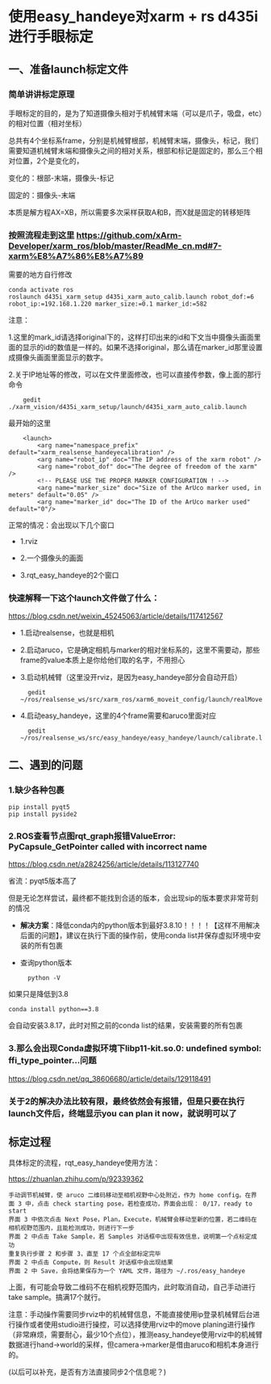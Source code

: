 # 使用easy_handeye对xarm + rs d435i进行手眼标定
## 一、准备launch标定文件
### 简单讲讲标定原理
手眼标定的目的，是为了知道摄像头相对于机械臂末端（可以是爪子，吸盘，etc）的相对位置（相对坐标）

总共有4个坐标系frame，分别是机械臂根部，机械臂末端，摄像头，标记，我们需要知道机械臂末端和摄像头之间的相对关系，根部和标记是固定的，那么三个相对位置，2个是变化的，

变化的：根部-末端，摄像头-标记

固定的：摄像头-末端

本质是解方程AX=XB，所以需要多次采样获取A和B，而X就是固定的转移矩阵

### 按照流程走到这里 https://github.com/xArm-Developer/xarm_ros/blob/master/ReadMe_cn.md#7-xarm%E8%A7%86%E8%A7%89

需要的地方自行修改

    conda activate ros
    roslaunch d435i_xarm_setup d435i_xarm_auto_calib.launch robot_dof:=6 robot_ip:=192.168.1.220 marker_size:=0.1 marker_id:=582

注意：

1.这里的mark_id请选择original下的，这样打印出来的id和下文当中摄像头画面里面的显示的id的数值是一样的。如果不选择original，那么请在marker_id那里设置成摄像头画面里面显示的数字。

2.关于IP地址等的修改，可以在文件里面修改，也可以直接传参数，像上面的那行命令

        gedit ./xarm_vision/d435i_xarm_setup/launch/d435i_xarm_auto_calib.launch

最开始的这里

        <launch>
            <arg name="namespace_prefix" default="xarm_realsense_handeyecalibration" />
            <arg name="robot_ip" doc="The IP address of the xarm robot" />
            <arg name="robot_dof" doc="The degree of freedom of the xarm" />
            <!-- PLEASE USE THE PROPER MARKER CONFIGURATION ! -->
            <arg name="marker_size" doc="Size of the ArUco marker used, in meters" default="0.05" />
            <arg name="marker_id" doc="The ID of the ArUco marker used" default="0"/>


正常的情况：会出现以下几个窗口

- 1.rviz

- 2.一个摄像头的画面

- 3.rqt_easy_handeye的2个窗口

### 快速解释一下这个launch文件做了什么：

https://blog.csdn.net/weixin_45245063/article/details/117412567

- 1.启动realsense，也就是相机

- 2.启动aruco，它是确定相机与marker的相对坐标系的，这里不需要动，那些frame的value本质上是你给他们取的名字，不用担心

- 3.启动机械臂（这里没开rviz，是因为easy_handeye部分会自动开启）
    
        gedit ~/ros/realsense_ws/src/xarm_ros/xarm6_moveit_config/launch/realMove_exec.launch

- 4.启动easy_handeye，这里的4个frame需要和aruco里面对应

        gedit ~/ros/realsense_ws/src/easy_handeye/easy_handeye/launch/calibrate.launch

## 二、遇到的问题

### 1.缺少各种包裹
    pip install pyqt5
    pip install pyside2

### 2.ROS查看节点图rqt_graph报错ValueError: PyCapsule_GetPointer called with incorrect name

https://blog.csdn.net/a2824256/article/details/113127740

省流：pyqt5版本高了

但是无论怎样尝试，最终都不能找到合适的版本，会出现sip的版本要求非常苛刻的情况

- **解决方案**：降低conda内的python版本到最好3.8.10！！！！【这样不用解决后面的问题】，建议在执行下面的操作前，使用conda list并保存虚拟环境中安装的所有包裹

- 查询python版本

        python -V

如果只是降低到3.8

    conda install python==3.8

会自动安装3.8.17，此时对照之前的conda list的结果，安装需要的所有包裹

### 3.那么会出现Conda虚拟环境下libp11-kit.so.0: undefined symbol: ffi_type_pointer...问题

https://blog.csdn.net/qq_38606680/article/details/129118491

### 关于2的解决办法比较有限，最终依然会有报错，但是只要在执行launch文件后，终端显示you can plan it now，就说明可以了

## 标定过程
具体标定的流程，rqt_easy_handeye使用方法：

https://zhuanlan.zhihu.com/p/92339362

    手动调节机械臂，使 aruco 二维码移动至相机视野中心处附近，作为 home config。在界面 3 中，点击 check starting pose，若检查成功，界面会出现： 0/17，ready to start
    界面 3 中依次点击 Next Pose，Plan，Execute，机械臂会移动至新的位置，若二维码在相机视野范围内，且能检测成功，则进行下一步
    界面 2 中点击 Take Sample，若 Samples 对话框中出现有效信息，说明第一个点标定成功
    重复执行步骤 2 和步骤 3，直至 17 个点全部标定完毕
    界面 2 中点击 Compute，则 Result 对话框中会出现结果
    界面 2 中 Save，会将结果保存为一个 YAML 文件，路径为 ~/.ros/easy_handeye

上面，有可能会导致二维码不在相机视野范围内，此时取消自动，自己手动进行take sample。搞满17个就行。
    
注意：手动操作需要同步rviz中的机械臂信息，不能直接使用ip登录机械臂后台进行操作或者使用studio进行操控，可以选择使用rviz中的move planing进行操作（非常麻烦，需要耐心，最少10个点位），推测easy_handeye使用rviz中的机械臂数据进行hand->world的采样，但camera->marker是借由aruco和相机本身进行的。

(以后可以补充，是否有方法直接同步2个信息呢？)
